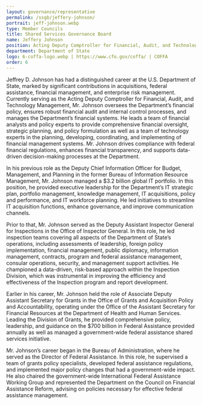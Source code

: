 ```yaml
---
layout: governance/representative
permalink: /ssgb/jeffery-johnson/
portrait: jeff-johnson.webp
type: Member Councils
title: Shared Services Governance Board
name: Jeffery Johnson
position: Acting Deputy Comptroller for Financial, Audit, and Technology Management
department: Department of State
logo: 6-coffa-logo.webp | https://www.cfo.gov/coffa/ | COFFA
order: 6
---
```


Jeffrey D. Johnson has had a distinguished career at the U.S. Department of State, marked by significant contributions in acquisitions, federal assistance, financial management, and enterprise risk management. Currently serving as the Acting Deputy Comptroller for Financial, Audit, and Technology Management, Mr. Johnson oversees the Department’s financial policy, ensures robust financial audit and internal control processes, and manages the Department’s financial systems. He leads a team of financial analysts and policy experts to provide comprehensive financial oversight, strategic planning, and policy formulation as well as a team of technology experts in the planning, developing, coordinating, and implementing of financial management systems. Mr. Johnson drives compliance with federal financial regulations, enhances financial transparency, and supports data-driven decision-making processes at the Department. 

In his previous role as the Deputy Chief Information Officer for Budget, Management, and Planning in the former Bureau of Information Resource Management, Mr. Johnson managed a $3.2 billion global IT portfolio. In this position, he provided executive leadership for the Department’s IT strategic plan, portfolio management, knowledge management, IT acquisitions, policy and performance, and IT workforce planning. He led initiatives to streamline IT acquisition functions, enhance governance, and improve communication channels.

Prior to that, Mr. Johnson served as the Deputy Assistant Inspector General for Inspections in the Office of Inspector General. In this role, he led inspection teams covering all aspects of the Department of State’s operations, including assessments of leadership, foreign policy implementation, financial management, public diplomacy, information management, contracts, program and federal assistance management, consular operations, security, and management support activities. He championed a data-driven, risk-based approach within the Inspection Division, which was instrumental in improving the efficiency and effectiveness of the Inspection program and report development. 

Earlier in his career, Mr. Johnson held the role of Associate Deputy Assistant Secretary for Grants in the Office of Grants and Acquisition Policy and Accountability, operating under the Office of the Assistant Secretary for Financial Resources at the Department of Health and Human Services. Leading the Division of Grants, he provided comprehensive policy, leadership, and guidance on the $700 billion in Federal Assistance provided annually as well as managed a government-wide federal assistance shared services initiative. 

Mr. Johnson’s career began in the Bureau of Administration, where he served as the Director of Federal Assistance. In this role, he supervised a team of grants policy specialists, developed federal assistance regulations, and implemented major policy changes that had a government-wide impact. He also chaired the government-wide International Federal Assistance Working Group and represented the Department on the Council on Financial Assistance Reform, advising on policies necessary for effective federal assistance management.
